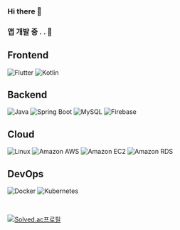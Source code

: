 ### Hi there 👋

### 앱 개발 중 . . 👀

## Frontend

![Flutter](https://img.shields.io/badge/Flutter-02569B?style=for-the-badge&logo=flutter&logoColor=white)
![Kotlin](https://img.shields.io/badge/Kotlin-0095D5?&style=for-the-badge&logo=kotlin&logoColor=white)

## Backend

![Java](https://img.shields.io/badge/Java-ED8B00?style=for-the-badge&logo=openjdk&logoColor=white)
![Spring Boot](https://img.shields.io/badge/Spring%20Boot-6DB33F?style=for-the-badge&logo=spring%20boot&logoColor=white)
![MySQL](https://img.shields.io/badge/mysql-4479A1?style=for-the-badge&logo=mysql&logoColor=white)
![Firebase](https://img.shields.io/badge/firebase-FFCA28?style=for-the-badge&logo=firebase&logoColor=white)

## Cloud

![Linux](https://img.shields.io/badge/Linux-FCC624?style=for-the-badge&logo=Linux&logoColor=white)
![Amazon AWS](https://img.shields.io/badge/Amazon%20AWS-232F3E?style=for-the-badge&logo=amazon%20aws&logoColor=white)
![Amazon EC2](https://img.shields.io/badge/Amazon%20EC2-FF9900?style=for-the-badge&logo=amazon%20ec2&logoColor=white)
![Amazon RDS](https://img.shields.io/badge/Amazon%20RDS-527FFF?style=for-the-badge&logo=amazon%20rds&logoColor=white)

## DevOps

![Docker](https://img.shields.io/badge/Docker-2496ED?style=for-the-badge&logo=Docker&logoColor=white)
![Kubernetes](https://img.shields.io/badge/Kubernetes-326CE5?style=for-the-badge&logo=Kubernetes&logoColor=white)

<br>

[![Solved.ac프로필](http://mazassumnida.wtf/api/generate_badge?boj=kyj91032)](https://solved.ac/kyj91032)
